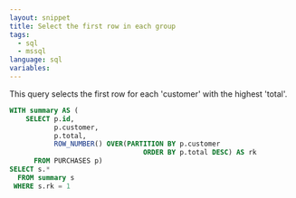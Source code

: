 ```yaml
---
layout: snippet
title: Select the first row in each group
tags:
  - sql
  - mssql
language: sql
variables:
---
```


This query selects the first row for each 'customer' with the highest 'total'.

```sql
WITH summary AS ( 
    SELECT p.id,  
           p.customer,  
           p.total,  
           ROW_NUMBER() OVER(PARTITION BY p.customer  
                                 ORDER BY p.total DESC) AS rk 
      FROM PURCHASES p) 
SELECT s.* 
  FROM summary s 
 WHERE s.rk = 1
```